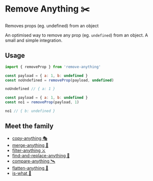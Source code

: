 # Remove Anything ✂️

Removes props (eg. undefined) from an object

An optimised way to remove any prop (eg. `undefined`) from an object. A small and simple integration.

## Usage

```js
import { removeProp } from 'remove-anything'

const payload = { a: 1, b: undefined }
const noUndefined = removeProp(payload, undefined)

noUndefined // { a: 1 }

const payload = { a: 1, b: undefined }
const no1 = removeProp(payload, 1)

no1 // { b: undefined }
```

## Meet the family

- [copy-anything 🎭](https://github.com/mesqueeb/copy-anything)
- [merge-anything 🥡](https://github.com/mesqueeb/merge-anything)
- [filter-anything ⚔️](https://github.com/mesqueeb/filter-anything)
- [find-and-replace-anything 🎣](https://github.com/mesqueeb/find-and-replace-anything)
- [compare-anything 🛰](https://github.com/mesqueeb/compare-anything)
- [flatten-anything 🏏](https://github.com/mesqueeb/flatten-anything)
- [is-what 🙉](https://github.com/mesqueeb/is-what)

